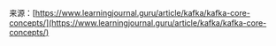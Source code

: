 来源：[https://www.learningjournal.guru/article/kafka/kafka-core-concepts/](https://www.learningjournal.guru/article/kafka/kafka-core-concepts/)



